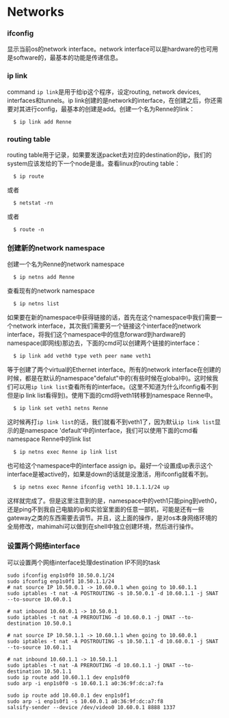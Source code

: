# Networks 

### ifconfig
显示当前os的network interface。network interface可以是hardware的也可用是software的，最基本的功能是传递信息。

### ip link
command `ip link`是用于给ip这个程序，设定routing, network devices, interfaces和tunnels。ip link创建的是network的interface，在创建之后，你还需要对其进行config，最基本的创建是add。创建一个名为Renne的link：
```
  $ ip link add Renne
```

### routing table
routing table用于记录，如果要发送packet去对应的destination的ip，我们的system应该发给的下一个node是谁。查看linux的routing table：
```
  $ ip route
```
或者
```
  $ netstat -rn
```
或者
```
  $ route -n
```

### 创建新的network namespace
创建一个名为Renne的network namespace
```
  $ ip netns add Renne
```
查看现有的network namespace
```
  $ ip netns list
```
如果要在新的namespace中获得链接的话，首先在这个namespace中我们需要一个network interface，其次我们需要另一个链接这个interface的network interface，将我们这个namespace中的信息forward到hardware的namespace(即网线)那边去，下面的cmd可以创建两个链接的interface：
```
  $ ip link add veth0 type veth peer name veth1
```
等于创建了两个virtual的Ethernet interface。所有的network interface在创建的时候，都是在默认的namespace"defalut"中的(有些时候在global中)。这时候我们可以用`ip link list`查看所有的interface。(这里不知道为什么ifconfig看不到但是ip link list看得到)。使用下面的cmd将veth1转移到namespace Renne中。
```
  $ ip link set veth1 netns Renne
```
这时候再打`ip link list`的话，我们就看不到veth1了，因为默认`ip link list`显示的是namespace 'default'中的interface，我们可以使用下面的cmd看namespace Renne中的link list
```
  $ ip netns exec Renne ip link list
```
也可给这个namespace中的interface assign ip。最好一个设置成up表示这个interface是被active的，如果是down的话就是没激活，用ifconfig就看不到。
```
  $ ip netns exec Renne ifconfig veth1 10.1.1.1/24 up
```
这样就完成了。但是这里注意到的是，namespace中的veth1只能ping到veth0，还是ping不到我自己电脑的ip和实验室里面的任意一部机，可能是还有一些gateway之类的东西需要去调节。并且，这上面的操作，是对os本身网络环境的全局修改，mahimahi可以做到在shell中独立创建环境，然后进行操作。


### 设置两个网络interface
可以设置两个网络interface处理destination IP不同的task
```
sudo ifconfig enp1s0f0 10.50.0.1/24
sudo ifconfig enp1s0f1 10.50.1.1/24
# nat source IP 10.50.0.1 -> 10.60.0.1 when going to 10.60.1.1
sudo iptables -t nat -A POSTROUTING -s 10.50.0.1 -d 10.60.1.1 -j SNAT --to-source 10.60.0.1

# nat inbound 10.60.0.1 -> 10.50.0.1
sudo iptables -t nat -A PREROUTING -d 10.60.0.1 -j DNAT --to-destination 10.50.0.1

# nat source IP 10.50.1.1 -> 10.60.1.1 when going to 10.60.0.1
sudo iptables -t nat -A POSTROUTING -s 10.50.1.1 -d 10.60.0.1 -j SNAT --to-source 10.60.1.1

# nat inbound 10.60.1.1 -> 10.50.1.1
sudo iptables -t nat -A PREROUTING -d 10.60.1.1 -j DNAT --to-destination 10.50.1.1
sudo ip route add 10.60.1.1 dev enp1s0f0
sudo arp -i enp1s0f0 -s 10.60.1.1 a0:36:9f:dc:a7:fa

sudo ip route add 10.60.0.1 dev enp1s0f1
sudo arp -i enp1s0f1 -s 10.60.0.1 a0:36:9f:dc:a7:f8
salsify-sender --device /dev/video0 10.60.0.1 8888 1337
```


